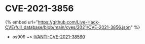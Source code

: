 # CVE-2021-3856
{% embed url="https://github.com/Live-Hack-CVE/full_database/blob/main/cves/2021/CVE-2021-3856.json" %}

* os909 ~> [iVANTI-CVE-2021-38560](https://www.alice-snow.ru/2021/database/cve-2021-3856/ivanti-cve-2021-38560-os909)